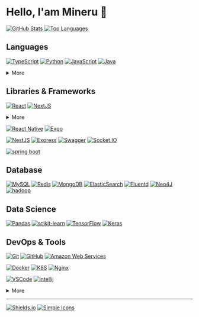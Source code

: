 # **Hello, I'am Mineru 👋**

[![GitHub Stats] ![Top Languages]](https://github.com/anuraghazra/github-readme-stats "GitHub Readme Stats")

## Languages

[![TypeScript]](https://www.typescriptlang.org/)
[![Python]](https://www.python.org/)
[![JavaScript]](https://www.ecma-international.org/publications/standards/Ecma-262.htm)
[![Java]](https://openjdk.java.net/)

<details>
  <summary>More</summary>
  
  [![Go]](https://golang.org/)
  [![C++]](https://isocpp.org/)
  
</details>

## Libraries & Frameworks

[![React]](https://reactjs.org/)
[![NextJS]](https://reactjs.org/)

<details>
  <summary>More</summary>
  
  [![Webpack]](https://webpack.js.org/)
  [![React Query]](https://react-query.tanstack.com/)
  [![MobX]](https://mobx.js.org/)
  [![Lodash]](https://lodash.com/)
  [![Storybook]](https://storybook.js.org/)
  
</details>

[![React Native]](https://reactnative.dev/)
[![Expo]](https://expo.io/)

[![NestJS]](https://nextjs.org/)
[![Express]](https://expressjs.com/)
[![Swagger]](https://swagger.io/)
[![Socket.IO]](https://socket.io/)

[![spring boot]](https://spring.io/projects/spring-boot)

## Database

[![MySQL]](https://mysql.com/)
[![Redis]](https://redis.io/)
[![MongoDB]](https://www.mongodb.com/)
[![ElasticSearch]](https://www.elastic.co/kr/elasticsearch/)
[![Fluentd]](https://www.fluentd.org/)
[![Neo4J]](https://neo4j.com/)
[![hadoop]](https://hadoop.apache.org/)

## Data Science

[![Pandas]](https://pandas.pydata.org/)
[![scikit-learn]](https://scikit-learn.org/stable/)
[![TensorFlow]](https://www.tensorflow.org/)
[![Keras]](https://keras.io/)

## DevOps & Tools

[![Git]](https://git-scm.com/)
[![GitHub]](https://github.com/)
[![Amazon Web Services]](https://aws.amazon.com/)

[![Docker]](https://www.docker.com/)
[![K8S]](https://kubernetes.io/)
[![Nginx]](https://www.nginx.com/)

[![VSCode]](https://code.visualstudio.com/)
[![intellij]](https://www.jetbrains.com/idea/)

<details>
  <summary>More</summary>

[![Google Tag Manager]](https://marketingplatform.google.com/about/tag-manager/)
[![Google Analytics]](https://marketingplatform.google.com/about/analytics/)
[![Ubuntu]](https://ubuntu.com/)


</details>

---

[![Shields.io]](https://shields.io/)
[![Simple Icons]](https://simpleicons.org/)

<!-- Badge Links -->
<!-- https://img.shields.io/static/v1?style=flat-square&label=&message=&labelColor=&color=&logoColor=&logo= -->

<!-- Header -->

[github stats]: https://github-readme-stats.vercel.app/api?username=Mineru98&title_color=5f4b8b&text_color=f0eee9&icon_color=00abc0&bg_color=212121&hide_border=true&hide_title=true&theme=&show_icons=true&include_all_commits=true&count_private=true&line_height=24
[top languages]: https://github-readme-stats.vercel.app/api/top-langs?username=Mineru98&title_color=5f4b8b&text_color=f0eee9&icon_color=00abc0&bg_color=212121&hide_border=true&hide_title=true&layout=compact&langs_count=8&hide=html,css,tex
[github trophy]: https://github-profile-trophy.vercel.app/?username=Mineru98&theme=onedark&column=7&row=1&no-frame=true

<!-- Body -->

[typescript]: https://img.shields.io/static/v1?style=flat-square&labelColor=eeeeee&color=3178c6&logoColor=3178c6&label=&message=TypeScript&logo=typescript&#3178C6
[python]: https://img.shields.io/static/v1?style=flat-square&labelColor=eeeeee&color=3776ab&logoColor=3776ab&label=&message=Python&logo=python&#3776AB
[javascript]: https://img.shields.io/static/v1?style=flat-square&labelColor=eeeeee&color=f7df1e&logoColor=f7df1e&label=&message=JavaScript&logo=javascript&#F7DF1E
[java]: https://img.shields.io/static/v1?style=flat-square&labelColor=eeeeee&color=007396&logoColor=007396&label=&message=Java&logo=openjdk

[go]: https://img.shields.io/static/v1?style=flat-square&labelColor=eeeeee&color=00add8&logoColor=00add8&label=&message=Go&logo=go&#00ADD8
[c++]: https://img.shields.io/static/v1?style=flat-square&labelColor=eeeeee&color=00599c&logoColor=00599c&label=&message=C%2B%2B&logo=c%2B%2B&#00599C

[react]: https://img.shields.io/static/v1?style=flat-square&labelColor=eeeeee&color=61dafb&logoColor=61dafb&label=&message=React&logo=react&#61DAFB
[nextjs]: https://img.shields.io/static/v1?style=flat-square&labelColor=eeeeee&color=000000&logoColor=000000&label=&message=Next.JS&logo=next.js
[webpack]: https://img.shields.io/static/v1?style=flat-square&labelColor=eeeeee&color=8DD6F9&logoColor=8DD6F9&label=&message=Webpack&logo=webpack&#000000
[react query]: https://img.shields.io/static/v1?style=flat-square&labelColor=eeeeee&color=FF4154&logoColor=FF4154&label=&message=ReactQuery&logo=reactquery&#000000
[mobx]: https://img.shields.io/static/v1?style=flat-square&labelColor=eeeeee&color=FF9955&logoColor=FF9955&label=&message=MobX&logo=mobx&#000000
[lodash]: https://img.shields.io/static/v1?style=flat-square&labelColor=eeeeee&color=3492FF&logoColor=3492FF&label=&message=Lodash&logo=lodash&#000000
[storybook]: https://img.shields.io/static/v1?style=flat-square&labelColor=eeeeee&color=ff4785&logoColor=ff4785&label=&message=Storybook&logo=storybook&#FF4785

[react native]: https://img.shields.io/static/v1?style=flat-square&labelColor=eeeeee&color=61dafb&logoColor=61dafb&label=&message=React%20Native&logo=react&#61DAFB
[expo]: https://img.shields.io/static/v1?style=flat-square&labelColor=eeeeee&color=000020&logoColor=000020&label=&message=Expo&logo=expo&#000020

[nestjs]: https://img.shields.io/static/v1?style=flat-square&labelColor=eeeeee&color=e0234e&logoColor=e0234e&label=&message=NestJS&logo=nestjs&#E0234E
[express]: https://img.shields.io/static/v1?style=flat-square&labelColor=eeeeee&color=000000&logoColor=000000&label=&message=Express&logo=express&#000000
[socket.io]: https://img.shields.io/static/v1?style=flat-square&labelColor=eeeeee&color=000000&logoColor=000000&label=&message=Socket.IO&logo=socketdotio&#000000
[swagger]: https://img.shields.io/static/v1?style=flat-square&labelColor=eeeeee&color=85ea2d&logoColor=85ea2d&label=&message=Swagger&logo=swagger&#85EA2D

[spring boot]: https://img.shields.io/static/v1?style=flat-square&labelColor=ffffff&color=6db33f&logoColor=6db33f&label=&message=Spring-Boot&logo=spring-boot

[mysql]: https://img.shields.io/static/v1?style=flat-square&labelColor=eeeeee&color=%234479A1&logoColor=%234479A1&label=&message=MySQL&logo=mysql
[redis]: https://img.shields.io/static/v1?style=flat-square&labelColor=eeeeee&color=dc382d&logoColor=dc382d&label=&message=Redis&logo=redis&#DC382D
[mongodb]: https://img.shields.io/static/v1?style=flat-square&labelColor=eeeeee&color=47a248&logoColor=47a248&label=&message=MongoDB&logo=mongodb&#47A248
[neo4j]: https://img.shields.io/static/v1?style=flat-square&labelColor=eeeeee&color=058aff&logoColor=058aff&label=&message=Neo4J&logo=neo4j
[elasticsearch]: https://img.shields.io/static/v1?style=flat-square&labelColor=eeeeee&color=%23005571&logoColor=%23005571&label=&message=ElasticSearch&logo=elasticsearch
[fluentd]: https://img.shields.io/static/v1?style=flat-square&labelColor=eeeeee&color=0E83C8&logoColor=0E83C8&label=&message=Fluentd&logo=fluentd&#000000
[hadoop]: https://img.shields.io/static/v1?style=flat-square&labelColor=eeeeee&color=66CCFF&logoColor=000000&label=&message=Hadoop&logo=apachehadoop&#000000

[tensorflow]: https://img.shields.io/static/v1?style=flat-square&labelColor=eeeeee&color=ff6f00&logoColor=ff6f00&label=&message=TensorFlow&logo=tensorflow&#FF6F00
[keras]: https://img.shields.io/static/v1?style=flat-square&labelColor=eeeeee&color=d00000&logoColor=d00000&label=&message=Keras&logo=keras&#D00000
[pandas]: https://img.shields.io/static/v1?style=flat-square&labelColor=eeeeee&color=150458&logoColor=150458&label=&message=Pandas&logo=pandas&#150458
[scikit-learn]: https://img.shields.io/static/v1?style=flat-square&labelColor=eeeeee&color=f7931e&logoColor=f7931e&label=&message=scikit-learn&logo=scikit-learn&#F7931E

[git]: https://img.shields.io/static/v1?style=flat-square&labelColor=eeeeee&color=f05032&logoColor=f05032&label=&message=Git&logo=git&#F05032
[github]: https://img.shields.io/static/v1?style=flat-square&labelColor=eeeeee&color=181717&logoColor=181717&label=&message=GitHub&logo=github&#181717
[amazon web services]: https://img.shields.io/static/v1?style=flat-square&labelColor=eeeeee&color=232f3e&logoColor=232f3e&label=&message=Amazon%20Web%20Services&logo=amazon-aws&#232F3E

[docker]: https://img.shields.io/static/v1?style=flat-square&labelColor=eeeeee&color=2496ed&logoColor=2496ed&label=&message=Docker&logo=docker&#2496ED
[k8s]: https://img.shields.io/static/v1?style=flat-square&labelColor=eeeeee&color=%23326CE5&logoColor=%23326CE5&label=&message=Kubernetes&logo=kubernetes&#000000
[nginx]: https://img.shields.io/static/v1?style=flat-square&labelColor=eeeeee&color=009639&logoColor=009639&label=&message=Nginx&logo=nginx&#000000

[vscode]: https://img.shields.io/static/v1?style=flat-square&labelColor=eeeeee&color=007acc&logoColor=007acc&label=&message=Visual%20Studio%20Code&logo=visual-studio-code&#007ACC
[intellij]: https://img.shields.io/static/v1?style=flat-square&labelColor=eeeeee&color=000000&logoColor=000000&label=&message=IntelliJ&logo=intellijidea&#000000

[google tag manager]: https://img.shields.io/static/v1?style=flat-square&labelColor=eeeeee&color=246fdb&logoColor=246fdb&label=&message=GTM&logo=google&tag-manager&#246FDB
[google analytics]: https://img.shields.io/static/v1?style=flat-square&labelColor=eeeeee&color=e37400&logoColor=e37400&label=&message=GA&logo=google-analytics&#E37400
[ubuntu]: https://img.shields.io/static/v1?style=flat-square&labelColor=eeeeee&color=e95420&logoColor=e95420&label=&message=Ubuntu&logo=ubuntu&#E95420

<!-- Footer -->

[shields.io]: https://img.shields.io/static/v1?style=flat-square&labelColor=eeeeee&color=000000&logoColor=000000&label=&message=Shields.io&logo=shieldsdotio&#000000
[simple icons]: https://img.shields.io/static/v1?style=flat-square&labelColor=eeeeee&color=111111&logoColor=111111&label=&message=Simple%20Icons&logo=simple-icons&#111111
